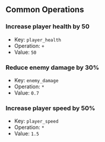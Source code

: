 ## Common Operations

### Increase player health by 50
- Key: `player_health`
- Operation: `+`
- Value: `50`

### Reduce enemy damage by 30%
- Key: `enemy_damage`
- Operation: `*`
- Value: `0.7`

### Increase player speed by 50%
- Key: `player_speed`
- Operation: `*`
- Value: `1.5`
